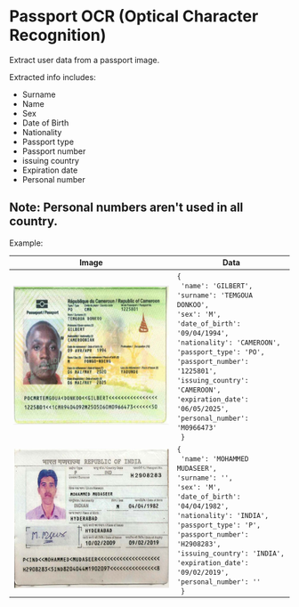 # Passport OCR (Optical Character Recognition)
Extract user data from a passport image.

Extracted info includes:
- Surname
- Name
- Sex
- Date of Birth
- Nationality
- Passport type
- Passport number
- issuing country
- Expiration date
- Personal number

**Note:**
  Personal numbers aren't used in all country.
---
Example: <br>

|**Image** | **Data** |
|--- | ----- |
|<img src='./images/passport_temgoua.png' width='400px' height='250px' alt='Passport Temgoua'>|```{```<br> ``` 'name': 'GILBERT',```<br>```'surname': 'TEMGOUA DONKOO',```<br>```'sex': 'M',```<br>```'date_of_birth': '09/04/1994',``` <br>```'nationality': 'CAMEROON',```<br>```'passport_type': 'PO',```<br>```'passport_number': '1225801',```<br>```'issuing_country': 'CAMEROON',```<br>```'expiration_date': '06/05/2025',```<br>```'personal_number': 'M0966473'```<br>``` }```|
|<img src='./images/passport_1.png' width='400px' height='250px' alt='Pasport'>|```{```<br> ``` 'name': 'MOHAMMED MUDASEER',```<br>```'surname': '',```<br>```'sex': 'M',```<br>```'date_of_birth': '04/04/1982',``` <br>```'nationality': 'INDIA',```<br>```'passport_type': 'P',```<br>```'passport_number': 'H2908283',```<br>```'issuing_country': 'INDIA',```<br>```'expiration_date': '09/02/2019',```<br>```'personal_number': ''```<br>``` }```|
